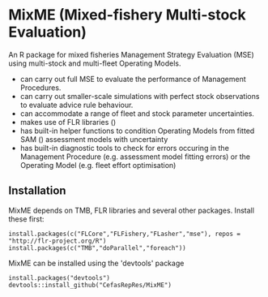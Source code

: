 # MixME (Mixed-fishery Multi-stock Evaluation)
An R package for mixed fisheries Management Strategy Evaluation (MSE) using multi-stock and multi-fleet Operating Models.

- can carry out full MSE to evaluate the performance of Management Procedures.
- can carry out smaller-scale simulations with perfect stock observations to evaluate advice rule behaviour.
- can accommodate a range of fleet and stock parameter uncertainties.
- makes use of FLR libraries () 
- has built-in helper functions to condition Operating Models from fitted SAM () assessment models with uncertainty
- has built-in diagnostic tools to check for errors occuring in the Management Procedure (e.g. assessment model fitting errors) or the Operating Model (e.g. fleet effort optimisation)

## Installation
MixME depends on TMB, FLR libraries and several other packages. Install these first:

```{r}
install.packages(c("FLCore","FLFishery,"FLasher","mse"), repos = "http://flr-project.org/R")
install.packages(c("TMB","doParallel","foreach"))
```

MixME can be installed using the 'devtools' package

```{r}
install.packages("devtools")
devtools::install_github("CefasRepRes/MixME")
```
